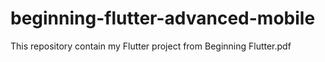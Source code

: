 # beginning-flutter-advanced-mobile
This repository contain my Flutter project from Beginning Flutter.pdf
